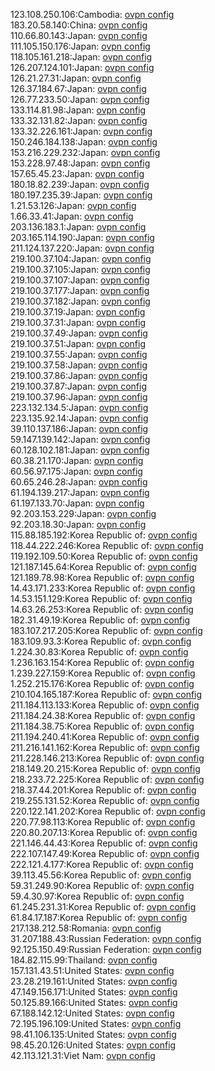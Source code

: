 123.108.250.106:Cambodia: [ovpn config](vpn/123_108_250_106.ovpn)  
183.20.58.140:China: [ovpn config](vpn/183_20_58_140.ovpn)  
110.66.80.143:Japan: [ovpn config](vpn/110_66_80_143.ovpn)  
111.105.150.176:Japan: [ovpn config](vpn/111_105_150_176.ovpn)  
118.105.161.218:Japan: [ovpn config](vpn/118_105_161_218.ovpn)  
126.207.124.101:Japan: [ovpn config](vpn/126_207_124_101.ovpn)  
126.21.27.31:Japan: [ovpn config](vpn/126_21_27_31.ovpn)  
126.37.184.67:Japan: [ovpn config](vpn/126_37_184_67.ovpn)  
126.77.233.50:Japan: [ovpn config](vpn/126_77_233_50.ovpn)  
133.114.81.98:Japan: [ovpn config](vpn/133_114_81_98.ovpn)  
133.32.131.82:Japan: [ovpn config](vpn/133_32_131_82.ovpn)  
133.32.226.161:Japan: [ovpn config](vpn/133_32_226_161.ovpn)  
150.246.184.138:Japan: [ovpn config](vpn/150_246_184_138.ovpn)  
153.216.229.232:Japan: [ovpn config](vpn/153_216_229_232.ovpn)  
153.228.97.48:Japan: [ovpn config](vpn/153_228_97_48.ovpn)  
157.65.45.23:Japan: [ovpn config](vpn/157_65_45_23.ovpn)  
180.18.82.239:Japan: [ovpn config](vpn/180_18_82_239.ovpn)  
180.197.235.39:Japan: [ovpn config](vpn/180_197_235_39.ovpn)  
1.21.53.126:Japan: [ovpn config](vpn/1_21_53_126.ovpn)  
1.66.33.41:Japan: [ovpn config](vpn/1_66_33_41.ovpn)  
203.136.183.1:Japan: [ovpn config](vpn/203_136_183_1.ovpn)  
203.165.114.190:Japan: [ovpn config](vpn/203_165_114_190.ovpn)  
211.124.137.220:Japan: [ovpn config](vpn/211_124_137_220.ovpn)  
219.100.37.104:Japan: [ovpn config](vpn/219_100_37_104.ovpn)  
219.100.37.105:Japan: [ovpn config](vpn/219_100_37_105.ovpn)  
219.100.37.107:Japan: [ovpn config](vpn/219_100_37_107.ovpn)  
219.100.37.177:Japan: [ovpn config](vpn/219_100_37_177.ovpn)  
219.100.37.182:Japan: [ovpn config](vpn/219_100_37_182.ovpn)  
219.100.37.19:Japan: [ovpn config](vpn/219_100_37_19.ovpn)  
219.100.37.31:Japan: [ovpn config](vpn/219_100_37_31.ovpn)  
219.100.37.49:Japan: [ovpn config](vpn/219_100_37_49.ovpn)  
219.100.37.51:Japan: [ovpn config](vpn/219_100_37_51.ovpn)  
219.100.37.55:Japan: [ovpn config](vpn/219_100_37_55.ovpn)  
219.100.37.58:Japan: [ovpn config](vpn/219_100_37_58.ovpn)  
219.100.37.86:Japan: [ovpn config](vpn/219_100_37_86.ovpn)  
219.100.37.87:Japan: [ovpn config](vpn/219_100_37_87.ovpn)  
219.100.37.96:Japan: [ovpn config](vpn/219_100_37_96.ovpn)  
223.132.134.5:Japan: [ovpn config](vpn/223_132_134_5.ovpn)  
223.135.92.14:Japan: [ovpn config](vpn/223_135_92_14.ovpn)  
39.110.137.186:Japan: [ovpn config](vpn/39_110_137_186.ovpn)  
59.147.139.142:Japan: [ovpn config](vpn/59_147_139_142.ovpn)  
60.128.102.181:Japan: [ovpn config](vpn/60_128_102_181.ovpn)  
60.38.21.170:Japan: [ovpn config](vpn/60_38_21_170.ovpn)  
60.56.97.175:Japan: [ovpn config](vpn/60_56_97_175.ovpn)  
60.65.246.28:Japan: [ovpn config](vpn/60_65_246_28.ovpn)  
61.194.139.217:Japan: [ovpn config](vpn/61_194_139_217.ovpn)  
61.197.133.70:Japan: [ovpn config](vpn/61_197_133_70.ovpn)  
92.203.153.229:Japan: [ovpn config](vpn/92_203_153_229.ovpn)  
92.203.18.30:Japan: [ovpn config](vpn/92_203_18_30.ovpn)  
115.88.185.192:Korea Republic of: [ovpn config](vpn/115_88_185_192.ovpn)  
118.44.222.246:Korea Republic of: [ovpn config](vpn/118_44_222_246.ovpn)  
119.192.109.50:Korea Republic of: [ovpn config](vpn/119_192_109_50.ovpn)  
121.187.145.64:Korea Republic of: [ovpn config](vpn/121_187_145_64.ovpn)  
121.189.78.98:Korea Republic of: [ovpn config](vpn/121_189_78_98.ovpn)  
14.43.171.233:Korea Republic of: [ovpn config](vpn/14_43_171_233.ovpn)  
14.53.151.129:Korea Republic of: [ovpn config](vpn/14_53_151_129.ovpn)  
14.63.26.253:Korea Republic of: [ovpn config](vpn/14_63_26_253.ovpn)  
182.31.49.19:Korea Republic of: [ovpn config](vpn/182_31_49_19.ovpn)  
183.107.217.205:Korea Republic of: [ovpn config](vpn/183_107_217_205.ovpn)  
183.109.93.3:Korea Republic of: [ovpn config](vpn/183_109_93_3.ovpn)  
1.224.30.83:Korea Republic of: [ovpn config](vpn/1_224_30_83.ovpn)  
1.236.163.154:Korea Republic of: [ovpn config](vpn/1_236_163_154.ovpn)  
1.239.227.159:Korea Republic of: [ovpn config](vpn/1_239_227_159.ovpn)  
1.252.215.176:Korea Republic of: [ovpn config](vpn/1_252_215_176.ovpn)  
210.104.165.187:Korea Republic of: [ovpn config](vpn/210_104_165_187.ovpn)  
211.184.113.133:Korea Republic of: [ovpn config](vpn/211_184_113_133.ovpn)  
211.184.24.38:Korea Republic of: [ovpn config](vpn/211_184_24_38.ovpn)  
211.184.38.75:Korea Republic of: [ovpn config](vpn/211_184_38_75.ovpn)  
211.194.240.41:Korea Republic of: [ovpn config](vpn/211_194_240_41.ovpn)  
211.216.141.162:Korea Republic of: [ovpn config](vpn/211_216_141_162.ovpn)  
211.228.146.213:Korea Republic of: [ovpn config](vpn/211_228_146_213.ovpn)  
218.149.20.215:Korea Republic of: [ovpn config](vpn/218_149_20_215.ovpn)  
218.233.72.225:Korea Republic of: [ovpn config](vpn/218_233_72_225.ovpn)  
218.37.44.201:Korea Republic of: [ovpn config](vpn/218_37_44_201.ovpn)  
219.255.131.52:Korea Republic of: [ovpn config](vpn/219_255_131_52.ovpn)  
220.122.141.202:Korea Republic of: [ovpn config](vpn/220_122_141_202.ovpn)  
220.77.98.113:Korea Republic of: [ovpn config](vpn/220_77_98_113.ovpn)  
220.80.207.13:Korea Republic of: [ovpn config](vpn/220_80_207_13.ovpn)  
221.146.44.43:Korea Republic of: [ovpn config](vpn/221_146_44_43.ovpn)  
222.107.147.49:Korea Republic of: [ovpn config](vpn/222_107_147_49.ovpn)  
222.121.4.177:Korea Republic of: [ovpn config](vpn/222_121_4_177.ovpn)  
39.113.45.56:Korea Republic of: [ovpn config](vpn/39_113_45_56.ovpn)  
59.31.249.90:Korea Republic of: [ovpn config](vpn/59_31_249_90.ovpn)  
59.4.30.97:Korea Republic of: [ovpn config](vpn/59_4_30_97.ovpn)  
61.245.231.31:Korea Republic of: [ovpn config](vpn/61_245_231_31.ovpn)  
61.84.17.187:Korea Republic of: [ovpn config](vpn/61_84_17_187.ovpn)  
217.138.212.58:Romania: [ovpn config](vpn/217_138_212_58.ovpn)  
31.207.188.43:Russian Federation: [ovpn config](vpn/31_207_188_43.ovpn)  
92.125.150.49:Russian Federation: [ovpn config](vpn/92_125_150_49.ovpn)  
184.82.115.99:Thailand: [ovpn config](vpn/184_82_115_99.ovpn)  
157.131.43.51:United States: [ovpn config](vpn/157_131_43_51.ovpn)  
23.28.219.161:United States: [ovpn config](vpn/23_28_219_161.ovpn)  
47.149.156.171:United States: [ovpn config](vpn/47_149_156_171.ovpn)  
50.125.89.166:United States: [ovpn config](vpn/50_125_89_166.ovpn)  
67.188.142.12:United States: [ovpn config](vpn/67_188_142_12.ovpn)  
72.195.196.109:United States: [ovpn config](vpn/72_195_196_109.ovpn)  
98.41.106.135:United States: [ovpn config](vpn/98_41_106_135.ovpn)  
98.45.20.126:United States: [ovpn config](vpn/98_45_20_126.ovpn)  
42.113.121.31:Viet Nam: [ovpn config](vpn/42_113_121_31.ovpn)  
